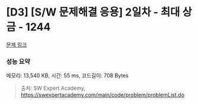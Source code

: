 # [D3] [S/W 문제해결 응용] 2일차 - 최대 상금 - 1244 

[문제 링크](https://swexpertacademy.com/main/code/problem/problemDetail.do?contestProbId=AV15Khn6AN0CFAYD) 

### 성능 요약

메모리: 13,540 KB, 시간: 55 ms, 코드길이: 708 Bytes



> 출처: SW Expert Academy, https://swexpertacademy.com/main/code/problem/problemList.do